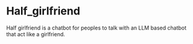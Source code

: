 # Half_girlfriend
Half girlfriend is a chatbot for peoples to talk with an LLM based chatbot that act like a girlfriend.
